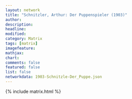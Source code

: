 ```yaml
---
layout: network
title: "Schnitzler, Arthur: Der Puppenspieler (1903)"
author:
description:
headline:
modified:
category: Matrix
tags: [matrix]
imagefeature: 
mathjax: 
chart: 
comments: false
featured: false
list: false
networkdata: 1903-Schnitzle-Der_Puppe.json
---
```

{% include matrix.html %}
